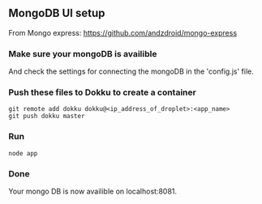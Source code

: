 ## MongoDB UI setup

From Mongo express: https://github.com/andzdroid/mongo-express

### Make sure your mongoDB is availible
And check the settings for connecting the mongoDB in the 'config.js' file.

### Push these files to Dokku to create a container

````shell
git remote add dokku dokku@<ip_address_of_droplet>:<app_name>
git push dokku master
````

### Run

````shell
node app
````

### Done
Your mongo DB is now availible on localhost:8081.



